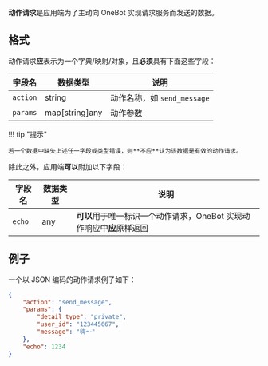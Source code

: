 **动作请求**是应用端为了主动向 OneBot 实现请求服务而发送的数据。

## 格式

动作请求**应**表示为一个字典/映射/对象，且**必须**具有下面这些字段：

字段名 | 数据类型 | 说明
--- | --- | ---
`action` | string | 动作名称，如 `send_message`
`params` | map[string]any | 动作参数

!!! tip "提示"

    若一个数据中缺失上述任一字段或类型错误，则**不应**认为该数据是有效的动作请求。

除此之外，应用端**可以**附加以下字段：

字段名 | 数据类型 | 说明
--- | --- | ---
`echo` | any | **可以**用于唯一标识一个动作请求，OneBot 实现动作响应中**应**原样返回

## 例子

一个以 JSON 编码的动作请求例子如下：

```json
{
    "action": "send_message",
    "params": {
        "detail_type": "private",
        "user_id": "123445667",
        "message": "嗨～"
    },
    "echo": 1234
}
```
